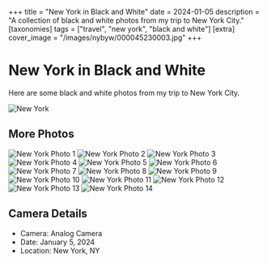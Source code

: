 +++
title = "New York in Black and White"
date = 2024-01-05
description = "A collection of black and white photos from my trip to New York City."
[taxonomies]
tags = ["travel", "new york", "black and white"]
[extra]
cover_image = "/images/nybyw/000045230003.jpg"
+++

# New York in Black and White

Here are some black and white photos from my trip to New York City.

![New York](/images/nybyw/000045230003.jpg)

## More Photos

![New York Photo 1](/images/nybyw/000045230004.jpg)
![New York Photo 2](/images/nybyw/000045230005.jpg)
![New York Photo 3](/images/nybyw/000045230006.jpg)
![New York Photo 4](/images/nybyw/000045230007.jpg)
![New York Photo 5](/images/nybyw/000045230008.jpg)
![New York Photo 6](/images/nybyw/000045230010.jpg)
![New York Photo 7](/images/nybyw/000045230011.jpg)
![New York Photo 8](/images/nybyw/000045230014.jpg)
![New York Photo 9](/images/nybyw/000045230015.jpg)
![New York Photo 10](/images/nybyw/000045230016.jpg)
![New York Photo 11](/images/nybyw/000045230017.jpg)
![New York Photo 12](/images/nybyw/000045230019.jpg)
![New York Photo 13](/images/nybyw/000045230020.jpg)
![New York Photo 14](/images/nybyw/000045230022.jpg)

## Camera Details

- Camera: Analog Camera
- Date: January 5, 2024
- Location: New York, NY


